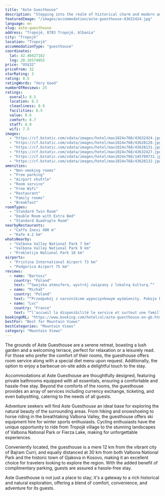 ```yaml
---
title: "Aste Guesthouse"
description: "Stepping into the realm of historical charm and modern amenities, Aste Guesthouse, a gem from the 1920s, underwent a remarkable transformation in 2014 to welcome guests into its warm embrace in the quaint Tropojë village."
featuredImage: "/images/accommodation/aste-guesthouse-43632424.jpg"
language: en
slug: aste-guesthouse
address: "Tropojë, 8703 Tropojë, Albania"
city: "Tropojë"
location: "Tropojë"
accommodationType: "guesthouse"
coordinates:
  lat: 42.40427182
  lng: 20.16574055
price: "US$32"
priceFrom: 32
starRating: 3
rating: 8.5
ratingWords: "Very Good"
numberOfReviews: 25
ratings:
  overall: 8.5
  location: 8.3
  cleanliness: 8.9
  facilities: 8.5
  value: 8.6
  comfort: 8.7
  staff: 8.9
  wifi: 7.5
images:
  - "https://cf.bstatic.com/xdata/images/hotel/max1024x768/43632424.jpg?k=62e96fca02c7852c6f273c6bcb8986e35ef784155f3d8ffb837bb87fab7edc06&o=&hp=1"
  - "https://cf.bstatic.com/xdata/images/hotel/max1024x768/43628120.jpg?k=1deffd0f72ee80e9994393b128f53805de4c6fc385889498de9e59133df0df1f&o=&hp=1"
  - "https://cf.bstatic.com/xdata/images/hotel/max1024x768/43628131.jpg?k=55acacba3e8caabb26451fac53b32ff5a360b7200fa7e07039c7b1a83db0693b&o=&hp=1"
  - "https://cf.bstatic.com/xdata/images/hotel/max1024x768/43632427.jpg?k=57ff213cb2f43e8b84a45aafe3b824504ecab724804fca4c068a051ce234e511&o=&hp=1"
  - "https://cf.bstatic.com/xdata/images/hotel/max1024x768/145709731.jpg?k=e60c33b940b26cdfee0408267246123e11b84902eaae8c445fec26b4113ee6bf&o=&hp=1"
  - "https://cf.bstatic.com/xdata/images/hotel/max1024x768/43628132.jpg?k=5d3a1a214d15e01ee266b09664b414cca16c3753e03f2843be467a2bcfd3bd34&o=&hp=1"
amenities:
  - "Non-smoking rooms"
  - "Free parking"
  - "Airport shuttle"
  - "Room service"
  - "Free WiFi"
  - "Restaurant"
  - "Family rooms"
  - "Breakfast"
roomTypes:
  - "Standard Twin Room"
  - "Double Room with Extra Bed"
  - "Standard Quadruple Room"
nearbyRestaurants:
  - "Caffe Inesi 400 m"
  - "Kafe 4.2 km"
whatsNearby:
  - "Valbona Valley National Park 7 km"
  - "Valbona Valley National Park 9 km"
  - "Prokletije National Park 18 km"
airports:
  - "Pristina International Airport 73 km"
  - "Podgorica Airport 75 km"
reviews:
  - name: "Bartosz"
    country: "Poland"
    text: "“Swojska atmosfera, wystrój związany z lokalną kulturą.”"
  - name: "Michał"
    country: "Poland"
    text: "“Przedpokój z narożnikiem wypoczynkowym wyśmienity. Pokoje bardzo ładne , nowe.”"
  - name: "Luc"
    country: "France"
    text: "“l’accueil la disponibilité le service et surtout une famille très sympa”"
bookingURL: "https://www.booking.com/hotel/al/aste-guesthouse.en-gb.html?aid=8035640"
bestFor: "Best for Mountain Views"
bestCategories: "Mountain Views"
category: "Mountain Views"
---
```


The grounds of Aste Guesthouse are a serene retreat, boasting a lush garden and a welcoming terrace, perfect for relaxation or a leisurely read. For those who prefer the comfort of their rooms, the guesthouse offers room service along with a special diet menu upon request. Additionally, the option to enjoy a barbecue on-site adds a delightful touch to the stay.

Accommodations at Aste Guesthouse are thoughtfully designed, featuring private bathrooms equipped with all essentials, ensuring a comfortable and hassle-free stay. Beyond the comforts of the rooms, the guesthouse provides an array of services including currency exchange, ticketing, and even babysitting, catering to the needs of all guests.

Adventure seekers will find Aste Guesthouse an ideal base for exploring the natural beauty of the surrounding areas. From hiking and snowshoeing to horse riding in the breathtaking Valbona Valley, the guesthouse offers ski equipment hire for winter sports enthusiasts. Cycling enthusiasts have the unique opportunity to ride from Tropojë village to the stunning landscapes of Valbona National Park or Fierza Lake, making for unforgettable experiences.

Conveniently located, the guesthouse is a mere 12 km from the vibrant city of Bajram Curri, and equally distanced at 30 km from both Valbona National Park and the historic town of Gjakova in Kosovo, making it an excellent choice for travelers looking to explore the region. With the added benefit of complimentary parking, guests are assured a hassle-free stay.

Aste Guesthouse is not just a place to stay; it's a gateway to a rich historical and natural exploration, offering a blend of comfort, convenience, and adventure for its guests.